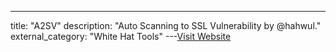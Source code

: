 ---
title: "A2SV"
description: "Auto Scanning to SSL Vulnerability by @hahwul."
external_category: "White Hat Tools"
---[Visit Website](https://github.com/hahwul/a2sv)

